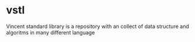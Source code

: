 # vstl
Vincent standard library is a repository with an collect of data structure and algoritms in many different language
